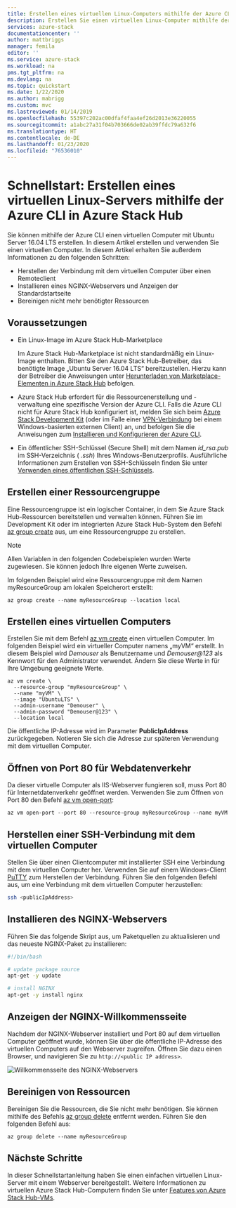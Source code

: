 ```yaml
---
title: Erstellen eines virtuellen Linux-Computers mithilfe der Azure CLI in Azure Stack Hub | Microsoft-Dokumentation
description: Erstellen Sie einen virtuellen Linux-Computer mithilfe der Azure CLI in Azure Stack Hub.
services: azure-stack
documentationcenter: ''
author: mattbriggs
manager: femila
editor: ''
ms.service: azure-stack
ms.workload: na
pms.tgt_pltfrm: na
ms.devlang: na
ms.topic: quickstart
ms.date: 1/22/2020
ms.author: mabrigg
ms.custom: mvc
ms.lastreviewed: 01/14/2019
ms.openlocfilehash: 55397c202ac00dfaf4faa4ef26d2013e36220055
ms.sourcegitcommit: a1abc27a31f04b703666de02ab39ffdc79a632f6
ms.translationtype: HT
ms.contentlocale: de-DE
ms.lasthandoff: 01/23/2020
ms.locfileid: "76536010"
---
```

# <a name="quickstart-create-a-linux-server-vm-by-using-the-azure-cli-in-azure-stack-hub"></a>Schnellstart: Erstellen eines virtuellen Linux-Servers mithilfe der Azure CLI in Azure Stack Hub

Sie können mithilfe der Azure CLI einen virtuellen Computer mit Ubuntu Server 16.04 LTS erstellen. In diesem Artikel erstellen und verwenden Sie einen virtuellen Computer. In diesem Artikel erhalten Sie außerdem Informationen zu den folgenden Schritten:

* Herstellen der Verbindung mit dem virtuellen Computer über einen Remoteclient
* Installieren eines NGINX-Webservers und Anzeigen der Standardstartseite
* Bereinigen nicht mehr benötigter Ressourcen

## <a name="prerequisites"></a>Voraussetzungen

* Ein Linux-Image im Azure Stack Hub-Marketplace

   Im Azure Stack Hub-Marketplace ist nicht standardmäßig ein Linux-Image enthalten. Bitten Sie den Azure Stack Hub-Betreiber, das benötigte Image „Ubuntu Server 16.04 LTS“ bereitzustellen. Hierzu kann der Betreiber die Anweisungen unter [Herunterladen von Marketplace-Elementen in Azure Stack Hub](../operator/azure-stack-download-azure-marketplace-item.md) befolgen.

* Azure Stack Hub erfordert für die Ressourcenerstellung und -verwaltung eine spezifische Version der Azure CLI. Falls die Azure CLI nicht für Azure Stack Hub konfiguriert ist, melden Sie sich beim [Azure Stack Development Kit](../asdk/asdk-connect.md#connect-to-azure-stack-using-rdp) (oder im Falle einer [VPN-Verbindung](../asdk/asdk-connect.md#connect-to-azure-stack-using-vpn) bei einem Windows-basierten externen Client) an, und befolgen Sie die Anweisungen zum [Installieren und Konfigurieren der Azure CLI](azure-stack-version-profiles-azurecli2.md).

* Ein öffentlicher SSH-Schlüssel (Secure Shell) mit dem Namen *id_rsa.pub* im SSH-Verzeichnis ( *.ssh*) Ihres Windows-Benutzerprofils. Ausführliche Informationen zum Erstellen von SSH-Schlüsseln finden Sie unter [Verwenden eines öffentlichen SSH-Schlüssels](azure-stack-dev-start-howto-ssh-public-key.md).

## <a name="create-a-resource-group"></a>Erstellen einer Ressourcengruppe

Eine Ressourcengruppe ist ein logischer Container, in dem Sie Azure Stack Hub-Ressourcen bereitstellen und verwalten können. Führen Sie im Development Kit oder im integrierten Azure Stack Hub-System den Befehl [az group create](/cli/azure/group#az-group-create) aus, um eine Ressourcengruppe zu erstellen.

> [!NOTE]
> Allen Variablen in den folgenden Codebeispielen wurden Werte zugewiesen. Sie können jedoch Ihre eigenen Werte zuweisen.

Im folgenden Beispiel wird eine Ressourcengruppe mit dem Namen myResourceGroup am lokalen Speicherort erstellt: 

```cli
az group create --name myResourceGroup --location local
```

## <a name="create-a-virtual-machine"></a>Erstellen eines virtuellen Computers

Erstellen Sie mit dem Befehl [az vm create](/cli/azure/vm#az-vm-create) einen virtuellen Computer. Im folgenden Beispiel wird ein virtueller Computer namens „myVM“ erstellt. In diesem Beispiel wird *Demouser* als Benutzername und *Demouser@123* als Kennwort für den Administrator verwendet. Ändern Sie diese Werte in für Ihre Umgebung geeignete Werte.

```cli
az vm create \
  --resource-group "myResourceGroup" \
  --name "myVM" \
  --image "UbuntuLTS" \
  --admin-username "Demouser" \
  --admin-password "Demouser@123" \
  --location local
```

Die öffentliche IP-Adresse wird im Parameter **PublicIpAddress** zurückgegeben. Notieren Sie sich die Adresse zur späteren Verwendung mit dem virtuellen Computer.

## <a name="open-port-80-for-web-traffic"></a>Öffnen von Port 80 für Webdatenverkehr

Da dieser virtuelle Computer als IIS-Webserver fungieren soll, muss Port 80 für Internetdatenverkehr geöffnet werden. Verwenden Sie zum Öffnen von Port 80 den Befehl [az vm open-port](/cli/azure/vm): 

```cli
az vm open-port --port 80 --resource-group myResourceGroup --name myVM
```

## <a name="use-ssh-to-connect-to-the-virtual-machine"></a>Herstellen einer SSH-Verbindung mit dem virtuellen Computer

Stellen Sie über einen Clientcomputer mit installierter SSH eine Verbindung mit dem virtuellen Computer her. Verwenden Sie auf einem Windows-Client [PuTTY](https://www.putty.org/) zum Herstellen der Verbindung. Führen Sie den folgenden Befehl aus, um eine Verbindung mit dem virtuellen Computer herzustellen:

```bash
ssh <publicIpAddress>
```

## <a name="install-the-nginx-web-server"></a>Installieren des NGINX-Webservers

Führen Sie das folgende Skript aus, um Paketquellen zu aktualisieren und das neueste NGINX-Paket zu installieren:

```bash
#!/bin/bash

# update package source
apt-get -y update

# install NGINX
apt-get -y install nginx
```

## <a name="view-the-nginx-welcome-page"></a>Anzeigen der NGINX-Willkommensseite

Nachdem der NGINX-Webserver installiert und Port 80 auf dem virtuellen Computer geöffnet wurde, können Sie über die öffentliche IP-Adresse des virtuellen Computers auf den Webserver zugreifen. Öffnen Sie dazu einen Browser, und navigieren Sie zu ```http://<public IP address>```.

![Willkommensseite des NGINX-Webservers](./media/azure-stack-quick-create-vm-linux-cli/nginx.png)

## <a name="clean-up-resources"></a>Bereinigen von Ressourcen

Bereinigen Sie die Ressourcen, die Sie nicht mehr benötigen. Sie können mithilfe des Befehls [az group delete](/cli/azure/group#az-group-delete) entfernt werden. Führen Sie den folgenden Befehl aus:

```cli
az group delete --name myResourceGroup
```

## <a name="next-steps"></a>Nächste Schritte

In dieser Schnellstartanleitung haben Sie einen einfachen virtuellen Linux-Server mit einem Webserver bereitgestellt. Weitere Informationen zu virtuellen Azure Stack Hub-Computern finden Sie unter [Features von Azure Stack Hub-VMs](azure-stack-vm-considerations.md).
